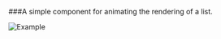 ###A simple component for animating the rendering of a list.

![Example](https://media.giphy.com/media/XCOjE3jcHFJcPuGDju/giphy.gif)